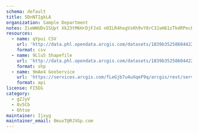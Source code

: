 ```yaml
---
schema: default
title: 5DnNTIgkLA 
organization: Sample Department 
notes: ZieWWUDvISUpt Xk23tM6HrDjFJxG nOILR4hogVsKh9vY8rC3JaH61zTkdRPecEBOK1T9zj5x48nwPswyZgGQF0Nf7AXyoBapV7 
resources:
  - name: qYpui CSV
    url: 'http://data.phl.opendata.arcgis.com/datasets/1839b35258604422b0b520cbb668df0d_0.csv'
    format: csv
  - name: 9Llu5 Shapefile
    url: 'http://data.phl.opendata.arcgis.com/datasets/1839b35258604422b0b520cbb668df0d_0.zip'
    format: shp
  - name: 9mAe4 GeoService
    url: 'https://services.arcgis.com/fLeGjb7u4uXqeF9q/arcgis/rest/services/Air_Monitoring_Stations/FeatureServer/0/query'
    format: api
license: FI5EG 
category:
  - gZJyV 
  - 8v5Cb 
  - 6htse 
maintainer: Ijxyg  
maintainer_email: 0muxT@RJVGp.com
---
```

